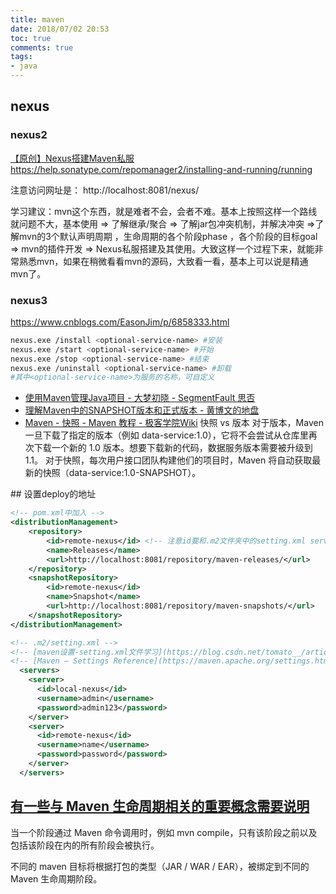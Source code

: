 ```yaml
---
title: maven
date: 2018/07/02 20:53
toc: true
comments: true
tags:
- java
---
```


## nexus
### nexus2

 [【原创】Nexus搭建Maven私服](https://www.cnblogs.com/dreamroute/p/5440419.html)
https://help.sonatype.com/repomanager2/installing-and-running/running

注意访问网址是： http://localhost:8081/nexus/

学习建议：mvn这个东西，就是难者不会，会者不难。基本上按照这样一个路线就问题不大，基本使用 => 了解继承/聚合 => 了解jar包冲突机制，并解决冲突 =>了解mvn的3个默认声明周期 ，生命周期的各个阶段phase ，各个阶段的目标goal => mvn的插件开发 => Nexus私服搭建及其使用。大致这样一个过程下来，就能非常熟悉mvn，如果在稍微看看mvn的源码，大致看一看，基本上可以说是精通mvn了。

### nexus3
https://www.cnblogs.com/EasonJim/p/6858333.html
```sh
nexus.exe /install <optional-service-name> #安装
nexus.exe /start <optional-service-name> #开始
nexus.exe /stop <optional-service-name> #结束
nexus.exe /uninstall <optional-service-name> #卸载
#其中<optional-service-name>为服务的名称，可自定义
```


- [使用Maven管理Java项目 - 大梦初晓 - SegmentFault 思否](https://segmentfault.com/a/1190000003044418)
- [理解Maven中的SNAPSHOT版本和正式版本 - 黄博文的地盘](http://www.huangbowen.net/blog/2016/01/29/understand-official-version-and-snapshot-version-in-maven/)
- [Maven - 快照 - Maven 教程 - 极客学院Wiki](http://wiki.jikexueyuan.com/project/maven/snapshots.html)
快照 vs 版本
对于版本，Maven 一旦下载了指定的版本（例如 data-service:1.0），它将不会尝试从仓库里再次下载一个新的 1.0 版本。想要下载新的代码，数据服务版本需要被升级到 1.1。
对于快照，每次用户接口团队构建他们的项目时，Maven 将自动获取最新的快照（data-service:1.0-SNAPSHOT）。


## 设置deploy的地址
```xml
<!-- pom.xml中加入 -->
<distributionManagement>
    <repository>
        <id>remote-nexus</id> <!-- 注意id要和.m2文件夹中的setting.xml server标签下的id一样 -->
        <name>Releases</name>
        <url>http://localhost:8081/repository/maven-releases/</url>
    </repository>
    <snapshotRepository>
        <id>remote-nexus</id>
        <name>Snapshot</name>
        <url>http://localhost:8081/repository/maven-snapshots/</url>
    </snapshotRepository>
</distributionManagement>

<!-- .m2/setting.xml -->
<!-- [maven设置-setting.xml文件学习](https://blog.csdn.net/tomato__/article/details/13025187) -->
<!-- [Maven – Settings Reference](https://maven.apache.org/settings.html) -->
  <servers>
    <server>
      <id>local-nexus</id>
      <username>admin</username>
      <password>admin123</password>
    </server>
    <server>
      <id>remote-nexus</id>
      <username>name</username>
      <password>password</password>
    </server>
  </servers>

```


## [有一些与 Maven 生命周期相关的重要概念需要说明](http://wiki.jikexueyuan.com/project/maven/build-life-cycle.html)

当一个阶段通过 Maven 命令调用时，例如 mvn compile，只有该阶段之前以及包括该阶段在内的所有阶段会被执行。

不同的 maven 目标将根据打包的类型（JAR / WAR / EAR），被绑定到不同的 Maven 生命周期阶段。